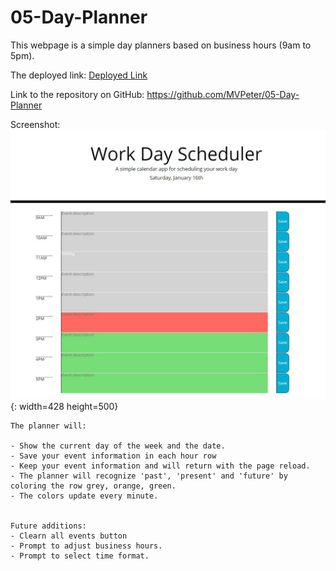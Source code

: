# 05-Day-Planner

This webpage is a simple day planners based on business hours (9am to 5pm). 

The deployed link:  [Deployed Link](https://mvpeter.github.io/05-Day-Planner/ "05-Day-Planner")

Link to the repository on GitHub:  https://github.com/MVPeter/05-Day-Planner


Screenshot: 
![ScreenShot](./assets/plannerScreenShot.jpg){: width=428 height=500}

    The planner will: 

    - Show the current day of the week and the date.
    - Save your event information in each hour row
    - Keep your event information and will return with the page reload.
    - The planner will recognize 'past', 'present' and 'future' by coloring the row grey, orange, green.
    - The colors update every minute.


    Future additions:
    - Clearn all events button
    - Prompt to adjust business hours.
    - Prompt to select time format.